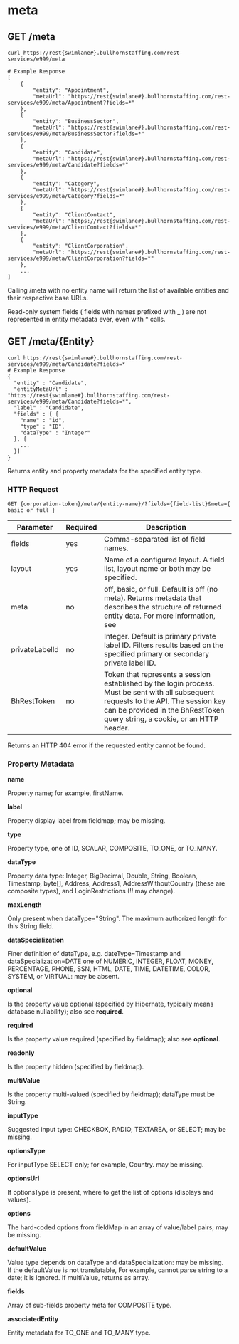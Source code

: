 # meta

## <span class="tag">GET</span> /meta

``` shell
curl https://rest{swimlane#}.bullhornstaffing.com/rest-services/e999/meta

# Example Response
[
    {
        "entity": "Appointment",
        "metaUrl": "https://rest{swimlane#}.bullhornstaffing.com/rest-services/e999/meta/Appointment?fields=*"
    },
    {
        "entity": "BusinessSector",
        "metaUrl": "https://rest{swimlane#}.bullhornstaffing.com/rest-services/e999/meta/BusinessSector?fields=*"
    },
    {
        "entity": "Candidate",
        "metaUrl": "https://rest{swimlane#}.bullhornstaffing.com/rest-services/e999/meta/Candidate?fields=*"
    },
    {
        "entity": "Category",
        "metaUrl": "https://rest{swimlane#}.bullhornstaffing.com/rest-services/e999/meta/Category?fields=*"
    },
    {
        "entity": "ClientContact",
        "metaUrl": "https://rest{swimlane#}.bullhornstaffing.com/rest-services/e999/meta/ClientContact?fields=*"
    },
    {
        "entity": "ClientCorporation",
        "metaUrl": "https://rest{swimlane#}.bullhornstaffing.com/rest-services/e999/meta/ClientCorporation?fields=*"
    },
    ...
]
```

Calling /meta with no entity name will return the list of available entities and their respective base URLs.  

Read-only system fields ( fields with names prefixed with _ ) are not represented in entity metadata ever, even with * calls.

##  <span class="tag">GET</span> /meta/{Entity}

``` shell
curl https://rest{swimlane#}.bullhornstaffing.com/rest-services/e999/meta/Candidate?fields=*
# Example Response
{
  "entity" : "Candidate",
  "entityMetaUrl" : "https://rest{swimlane#}.bullhornstaffing.com/rest-services/e999/meta/Candidate?fields=*",
  "label" : "Candidate",
  "fields" : { {
    "name" : "id",
    "type" : "ID",
    "dataType" : "Integer"
  }, {
    ...
  }]
}
```

Returns entity and property metadata for the specified entity type.

### HTTP Request

`GET {corporation-token}/meta/{entity-name}/?fields={field-list}&meta={ basic or full }`

Parameter | Required | Description
------ | -------- | -----
fields | yes | Comma-separated list of field names.
layout | yes | Name of a configured layout. A field list, layout name or both may be specified.
meta | no | off, basic, or full. Default is off (no meta). Returns metadata that describes the structure of returned entity data. For more information, see
privateLabelId | no | Integer. Default is primary private label ID. Filters results based on the specified primary or secondary private label ID.
BhRestToken | no | Token that represents a session established by the login process. Must be sent with all subsequent requests to the API. The session key can be provided in the BhRestToken query string, a cookie, or an HTTP header.

<aside class="warning">Returns an HTTP 404 error if the requested entity cannot be found.</aside>

### Property Metadata

**name**

Property name; for example, firstName.

**label**

Property display label from fieldmap; may be missing.

**type**

Property type, one of ID, SCALAR, COMPOSITE, TO_ONE, or TO_MANY.

**dataType**

Property data type: Integer, BigDecimal, Double, String, Boolean, Timestamp, byte[], Address, Address1, AddressWithoutCountry (these are composite types), and LoginRestrictions (!! may change).

**maxLength**

Only present when dataType="String". The maximum authorized length for this String field.

**dataSpecialization**

Finer definition of dataType, e.g. dateType=Timestamp and dataSpecialization=DATE one of NUMERIC, INTEGER, FLOAT, MONEY, PERCENTAGE, PHONE, SSN, HTML, DATE, TIME, DATETIME, COLOR, SYSTEM, or VIRTUAL: may be absent.

**optional**

Is the property value optional (specified by Hibernate, typically means database nullability); also see **required**.

**required**

Is the property value required (specified by fieldmap); also see **optional**.

**readonly**

Is the property hidden (specified by fieldmap).

**multiValue**

Is the property multi-valued (specified by fieldmap); dataType must be String.

**inputType**

Suggested input type: CHECKBOX, RADIO, TEXTAREA, or SELECT; may be missing.

**optionsType**

For inputType SELECT only; for example, Country. may be missing.

**optionsUrl**

If optionsType is present, where to get the list of options (displays and values).

**options**

The hard-coded options from fieldMap in an array of value/label pairs; may be missing.

**defaultValue**

Value type depends on dataType and dataSpecialization: may be missing.   
If the defaultValue is not translatable, For example, cannot parse string to a date; it is ignored. If multiValue, returns as array.

**fields**

Array of sub-fields property meta for COMPOSITE type.

**associatedEntity**

Entity metadata for TO_ONE and TO_MANY type.
